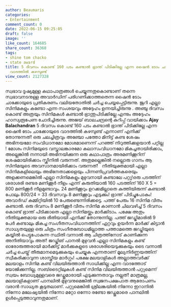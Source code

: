 ```yaml
---
author: Beaumaris
categories:
- Entertainment
comment_count: 0
date: 2022-06-15 09:25:05
draft: false
image: ''
like_count: 164685
share_count: 36368
tags:
- shine tom chacko
- state award
title: 5 ദിവസം കൊണ്ട് 160 പടം കണ്ടാൽ ഭ്രാന്ത് പിടിക്കില്ലേ എന്ന ഷൈൻ ടോം ചാക്കോയുടെ
  വാദത്തിൽ കഴമ്പുണ്ട്
view_count: 2127328
---
```


സ്വഭാവ ദൂഷ്യമുള്ള കഥാപാത്രങ്ങൾ ചെയ്യുന്നതുകൊണ്ടാണ് തന്നെ സ്വഭാവനടനുള്ള അവാർഡിന് പരിഗണിക്കാത്തതെന്ന ഷൈൻ ടോം ചാക്കോയുടെ പ്രതികരണം വലിയതോതിൽ ചർച്ച ചെയ്യപ്പെട്ടിരുന്നു. ജൂറി എല്ലാ സിനിമകളും കണ്ടോ എന്ന സംശയവും അദ്ദേഹം ഉന്നയിച്ചിരുന്നു . അഞ്ചു ദിവസം കൊണ്ട് അത്രയും സിനിമകൾ കണ്ടാൽ ഭ്രാന്തുപിടിക്കില്ലേ എന്നും അദ്ദേഹം ഹാസ്യരൂപേണ ചോദിച്ചിരുന്നു. അജയ് ബാലചന്ദ്രന്റെ കുറിപ്പ് വായിക്കാം **Ajay Balachandran** 5 ദിവസം കൊണ്ട് 160 പടം കണ്ടാൽ ഭ്രാന്ത് പിടിക്കില്ലേ എന്ന ഷൈൻ ടോം ചാക്കോയുടെ വാദത്തിൽ കഴമ്പുണ്ട് എന്നാണ് എനിക്ക് തോന്നുന്നത്! ഒരു ചലച്ചിത്രവും അഞ്ചോ പത്തോ മിനിട്ട് കണ്ട ശേഷം അഭിനയമോ സംവിധാനമോ മോശമാണെന്ന് പറഞ്ഞ് നിറുത്തിക്കളയാൻ പറ്റില്ല ! മോശം സിനിമയുടെ വസ്ത്രാലങ്കാരമോ കലാസംവിധാനമോ മികച്ചതായിരിക്കാം, അല്ലെങ്കിൽ നന്നായി അഭിനയിക്കുന്ന ഒരു കഥാപാത്രം അരമണിക്കൂറിന് ശേഷമായിരിക്കാം സ്ക്രീനിൽ വരുന്നത്. അതുമല്ലെങ്കിൽ നല്ലൊരു ഗാനം ആ സിനിമയുടെ അവസാനമായിരിക്കാം വരുന്നത്! &nbsp; നീതിയുക്തമായി എല്ലാ സിനിമകളിലെയും അഭിനേതാക്കളെയും പിന്നണിപ്രവർത്തകരെയും അളക്കണമെങ്കിൽ എല്ലാ സിനിമകളും മുഴുവനായി കണ്ടാലേ പറ്റൂ!ഒരു പടത്തിന് ശരാശരി രണ്ടര മണിക്കൂർ നീളം എന്ന് കരുതിയാൽ 160 പടത്തിന് 160 X 5 = 800 മണിക്കൂർ നീളമുണ്ടാവും. 24 മണിക്കൂറും ഉറക്കമില്ലാതെ കുത്തിയിരുന്ന് കണ്ടാൽ പോലും 800/24 = 33 ദിവസവും 8 മണിക്കൂറും എടുക്കും! ഭ്രാന്ത് പിടിച്ചുപോകും! അവാർഡ് കമ്മിറ്റിയിൽ 10 പേരുണ്ടെന്നിരിക്കട്ടെ. പത്ത് പേരും 16 സിനിമ വീതം കണ്ടാൽ. ഒരു ദിവസം 8 മണിക്കൂർ വീതം സിനിമ കാണാൻ ചിലവഴിച്ച് 5 ദിവസം കൊണ്ട് ഭ്രാന്ത് പിടിക്കാതെ എല്ലാ സിനിമയ്ക്കും മാർക്കിടാം. പക്ഷേ അതും നീതിയുക്തമായ ഒരു രീതിയായി എനിക്ക് തോന്നുന്നില്ല. പത്ത് ജഡ്ജിമാരിൽ 9 പേർ കണ്ടാലും മികച്ച സംഗീതസംവിധാനത്തിന് ഏറ്റവും ഉയർന്ന മാർക്ക് കിട്ടാൻ സാധ്യതയുള്ള ഒരു ചിത്രം സംഗീതബോധമില്ലാത്ത പത്താമത്തെ ജഡ്ജിയുടെ കയ്യിൽ പെട്ടുപോകുന്ന സ്ഥിതി വന്നാൽ ആ ചിത്രത്തിനോട് കാണിക്കുന്ന അനീതിയാവും അത്! ജഡ്ജിങ് പാനൽ മുഴുവൻ എല്ലാ സിനിമകളും കണ്ട് ഓരോരുത്തരായി മാർക്കിട്ട് മാർക്കുകളുടെ ശരാശരിയെടുക്കുകയും ടൈ വന്നാൽ ചർച്ച ചെയ്ത് തീരുമാനമെടുക്കുകയും ചെയ്യുക എന്നതാണ് മൂല്യനിർണ്ണയത്തിന് സ്വീകരിക്കാവുന്ന ശാസ്ത്രീയ മാർഗ്ഗം! പക്ഷേ മലയാളികൾ അല്ലാത്തവർക്ക് മലയാളം സിനിമ കണ്ട് വിലയിരുത്താൻ സാധിക്കില്ല എന്ന വാദത്തോട് യോജിക്കുന്നില്ല. സബ്‌ടൈറ്റിലുകൾ കണ്ട് സിനിമ വിലയിരുത്താൻ പറ്റുമെന്ന് സ്വയം ബോധ്യമുള്ളവരെ ജഡ്ജുമാരായി എടുക്കുന്നതാവും നല്ലത്! മാത്രമല്ല, മലയാളികളാണ് പാനലിൽ മുഴുവനുമെങ്കിൽ സ്വജനപക്ഷപാത ആരോപണം വരാൻ സാധ്യത കൂടുതലാണ്. പറ്റുമെങ്കിൽ ശ്രീലങ്കയിൽ നിന്നോ ഇറാനിൽ നിന്നോ മലേഷ്യയിൽ നിന്നോ മറ്റോ ഒന്നോ രണ്ടോ ജഡ്ജുമാരെ പാനലിൽ ഉൾപ്പെടുത്താവുന്നതുമാണ്.